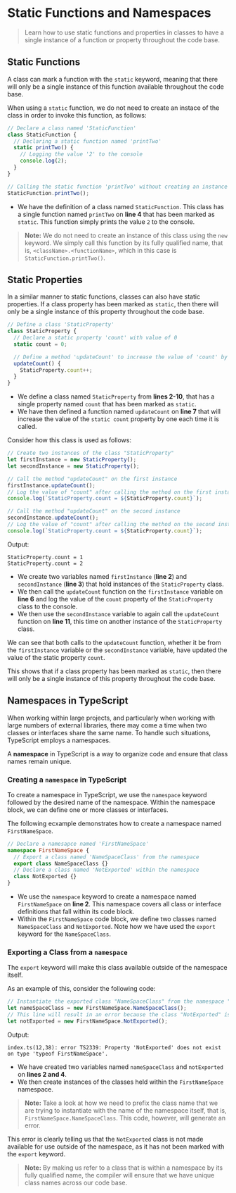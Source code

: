 # Static Functions and Namespaces

> Learn how to use static functions and properties in classes to have a single instance of a function or property throughout the code base.

## Static Functions 

A class can mark a function with the `static` keyword, meaning that there will only be a single instance of this function available throughout the code base.

When using a `static` function, we do not need to create an instace of the class in order to invoke this function, as follows:

```ts
// Declare a class named 'StaticFunction'
class StaticFunction {
  // Declaring a static function named 'printTwo'
  static printTwo() {
    // Logging the value '2' to the console
    console.log(2);
  }
}

// Calling the static function 'printTwo' without creating an instance of the class
StaticFunction.printTwo();
```

- We have the definition of a class named `StaticFunction`. This class has a single function named `printTwo` on **line 4** that has been marked as `static`. This function simply prints the value `2` to the console.

> **Note:** We do not need to create an instance of this class using the `new` keyword. We simply call this function by its fully qualified name, that is, `<className>.<functionName>`, which in this case is `StaticFunction.printTwo()`.

## Static Properties

In a similar manner to static functions, classes can also have static properties. If a class property has been marked as `static`, then there will only be a single instance of this property throughout the code base.

```ts
// Define a class 'StaticProperty'
class StaticProperty {
  // Declare a static property 'count' with value of 0
  static count = 0;

  // Define a method 'updateCount' to increase the value of 'count' by 1
  updateCount() {
    StaticProperty.count++;
  }
}
```

- We define a class named `StaticProperty` from **lines 2-10**, that has a single property named `count` that has been marked as `static`.
- We have then defined a function named `updateCount` on **line 7** that will increase the value of the `static count` property by one each time it is called.

Consider how this class is used as follows:

```ts
// Create two instances of the class "StaticProperty"
let firstInstance = new StaticProperty();
let secondInstance = new StaticProperty();

// Call the method "updateCount" on the first instance
firstInstance.updateCount();
// Log the value of "count" after calling the method on the first instance
console.log(`StaticProperty.count = ${StaticProperty.count}`);

// Call the method "updateCount" on the second instance
secondInstance.updateCount();
// Log the value of "count" after calling the method on the second instance
console.log(`StaticProperty.count = ${StaticProperty.count}`);
```

Output:

```
StaticProperty.count = 1
StaticProperty.count = 2
```

- We create two variables named `firstInstance` (**line 2**) and `secondInstance` (**line 3**) that hold instances of the `StaticProperty` class.
- We then call the `updateCount` function on the `firstInstance` variable on **line 6** and log the value of the `count` property of the `StaticProperty` class to the console.
- We then use the `secondInstance` variable to again call the `updateCount` function on **line 11**, this time on another instance of the `StaticProperty` class.

We can see that both calls to the `updateCount` function, whether it be from the `firstInstance` variable or the `secondInstance` variable, have updated the value of the static property `count`.

This shows that if a class property has been marked as `static`, then there will only be a single instance of this property throughout the code base.

## Namespaces in TypeScript

When working within large projects, and particularly when working with large numbers of external libraries, there may come a time when two classes or interfaces share the same name. To handle such situations, TypeScript employs a namespaces.

A **namespace** in TypeScript is a way to organize code and ensure that class names remain unique.

### Creating a `namespace` in TypeScript

To create a namespace in TypeScript, we use the `namespace` keyword followed by the desired name of the namespace. Within the namespace block, we can define one or more classes or interfaces.

The following ecxample demonstrates how to create a namespace named `FirstNameSpace`.

```ts
// Declare a namesapce named 'FirstNameSpace'
namespace FirstNameSpace {
  // Export a class named 'NameSpaceClass' from the namespace
  export class NameSpaceClass {}
  // Declare a class named 'NotExported' within the namespace
  class NotExported {}
}
```

- We use the `namespace` keyword to create a namespace named `FirstNameSpace` on **line 2**. This namespace covers all class or interface definitions that fall within its code block.
- Within the `FirstNameSpace` code block, we define two classes named `NameSpaceClass` and `NotExported`. Note how we have used the `export` keyword for the `NameSpaceClass`.

### Exporting a Class from a `namespace`

The `export` keyword will make this class available outside of the namespace itself.

As an example of this, consider the following code:

```ts
// Instantiate the exported class "NameSpaceClass" from the namespace "FirstNameSpace"
let nameSpaceClass = new FirstNameSpace.NameSpaceClass();
// This line will result in an error because the class "NotExported" is not exported from the namespace
let notExported = new FirstNameSpace.NotExported();
```

Output:

```
index.ts(12,38): error TS2339: Property 'NotExported' does not exist on type 'typeof FirstNameSpace'.
```

- We have created two variables named `nameSpaceClass` and `notExported` on **lines 2 and 4**.
- We then create instances of the classes held within the `FirstNameSpace` namespace.

> **Note:** Take a look at how we need to prefix the class name that we are trying to instantiate with the name of the namespace itself, that is, `FirstNameSpace.NameSpaceClass`. This code, however, will generate an error.

This error is clearly telling us that the `NotExported` class is not made available for use outside of the namespace, as it has not been marked with the `export` keyword.

> **Note:** By making us refer to a class that is within a namespace by its fully qualified name, the compiler will ensure that we have unique class names across our code base.